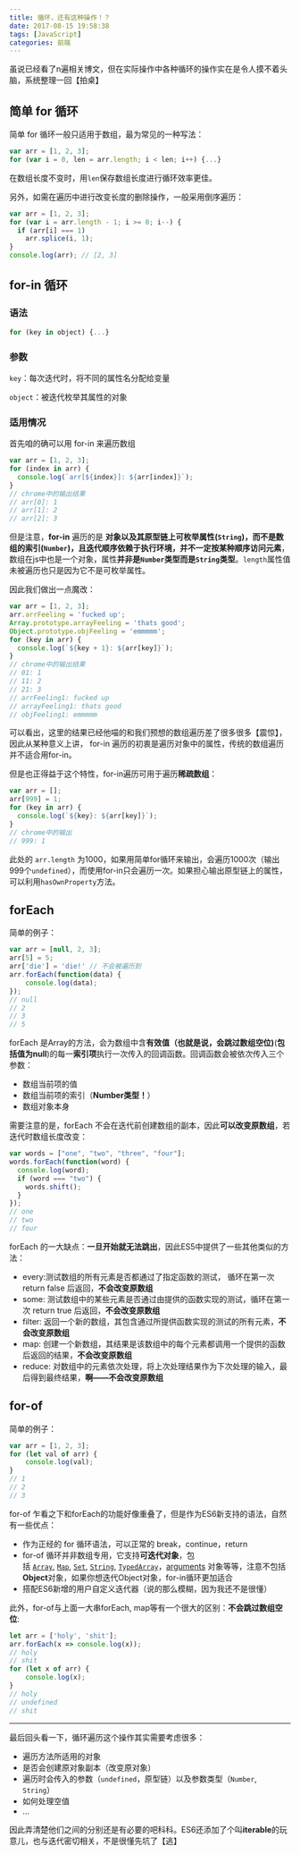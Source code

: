 ```yaml
---
title: 循环，还有这种操作！？
date: 2017-08-15 19:58:38
tags: [JavaScript]
categories: 前端
---
```


虽说已经看了n遍相关博文，但在实际操作中各种循环的操作实在是令人摸不着头脑，系统整理一回【拍桌】

## 简单 for 循环

简单 for 循环一般只适用于数组，最为常见的一种写法：

```javascript
var arr = [1, 2, 3];
for (var i = 0, len = arr.length; i < len; i++) {...}
```

在数组长度不变时，用`len`保存数组长度进行循环效率更佳。

另外，如需在遍历中进行改变长度的删除操作，一般采用倒序遍历：

```javascript
var arr = [1, 2, 3];
for (var i = arr.length - 1; i >= 0; i--) {
  if (arr[i] === 1)
    arr.splice(i, 1);
}
console.log(arr); // [2, 3]
```

## for-in 循环

### 语法

```javascript
for (key in object) {...}
```

### 参数

`key`：每次迭代时，将不同的属性名分配给变量

`object`：被迭代枚举其属性的对象

### 适用情况

首先咱的确可以用 for-in 来遍历数组

```javascript
var arr = [1, 2, 3];
for (index in arr) {
  console.log(`arr[${index}]: ${arr[index]}`);
} 
// chrome中的输出结果
// arr[0]: 1
// arr[1]: 2
// arr[2]: 3
```

但是注意，**for-in** 遍历的是 **对象以及其原型链上可枚举属性(`String`)，而不是数组的索引(`Number`)，且迭代顺序依赖于执行环境，并不一定按某种顺序访问元素**，数组在js中也是一个对象，属性**并非是`Number`类型而是`String`类型**。`length`属性值未被遍历也只是因为它不是可枚举属性。

因此我们做出一点魔改：

```javascript
var arr = [1, 2, 3];
arr.arrFeeling = 'fucked up';
Array.prototype.arrayFeeling = 'thats good';
Object.prototype.objFeeling = 'emmmmm';
for (key in arr) {
  console.log(`${key + 1}: ${arr[key]}`);
} 
// chrome中的输出结果
// 01: 1
// 11: 2
// 21: 3
// arrFeeling1: fucked up
// arrayFeeling1: thats good
// objFeeling1: emmmmm
```

可以看出，这里的结果已经他喵的和我们预想的数组遍历差了很多很多【震惊】，因此从某种意义上讲， for-in 遍历的初衷是遍历对象中的属性，传统的数组遍历并不适合用for-in。

但是也正得益于这个特性，for-in遍历可用于遍历**稀疏数组**：

```javascript
var arr = [];
arr[999] = 1;
for (key in arr) {
  console.log(`${key}: ${arr[key]}`);
} 
// chrome中的输出
// 999: 1
```

此处的 `arr.length` 为1000，如果用简单for循环来输出，会遍历1000次（输出999个`undefined`），而使用for-in只会遍历一次。如果担心输出原型链上的属性，可以利用`hasOwnProperty`方法。

## forEach

简单的例子：

```javascript
var arr = [null, 2, 3];
arr[5] = 5;
arr['die'] = 'die!' // 不会被遍历到
arr.forEach(function(data) {
    console.log(data);
});
// null
// 2
// 3
// 5
```

forEach 是Array的方法，会为数组中含**有效值（也就是说，会跳过数组空位)**(**包括值为null**)的每一**索引项**执行一次传入的回调函数。回调函数会被依次传入三个参数：

- 数组当前项的值
- 数组当前项的索引（**Number类型！**）
- 数组对象本身

需要注意的是，forEach 不会在迭代前创建数组的副本，因此**可以改变原数组**，若迭代时数组长度改变：

```javascript
var words = ["one", "two", "three", "four"];
words.forEach(function(word) {
  console.log(word);
  if (word === "two") {
    words.shift();
  }
});
// one
// two
// four
```

forEach 的一大缺点：**一旦开始就无法跳出**，因此ES5中提供了一些其他类似的方法：

- every:测试数组的所有元素是否都通过了指定函数的测试， 循环在第一次 return false 后返回，**不会改变原数组**
- some: 测试数组中的某些元素是否通过由提供的函数实现的测试，循环在第一次 return true 后返回，**不会改变原数组**
- filter: 返回一个新的数组，其包含通过所提供函数实现的测试的所有元素，**不会改变原数组**
- map: 创建一个新数组，其结果是该数组中的每个元素都调用一个提供的函数后返回的结果，**不会改变原数组**
- reduce: 对数组中的元素依次处理，将上次处理结果作为下次处理的输入，最后得到最终结果，**啊——不会改变原数组**

## for-of

简单的例子：

```javascript
var arr = [1, 2, 3];
for (let val of arr) {
	console.log(val);
}
// 1
// 2
// 3
```

for-of 乍看之下和forEach的功能好像重叠了，但是作为ES6新支持的语法，自然有一些优点：

- 作为正经的 for 循环语法，可以正常的 break，continue，return
- for-of 循环并非数组专用，它支持**可迭代对象**，包括 [`Array`](https://developer.mozilla.org/zh-CN/docs/Web/JavaScript/Reference/Array), [`Map`](https://developer.mozilla.org/zh-CN/docs/Web/JavaScript/Reference/Map), [`Set`](https://developer.mozilla.org/zh-CN/docs/Web/JavaScript/Reference/Global_Objects/Set), [`String`](https://developer.mozilla.org/zh-CN/docs/Web/JavaScript/Reference/String), [`TypedArray`](https://developer.mozilla.org/zh-CN/docs/Web/JavaScript/Reference/Global_Objects/TypedArray)，[arguments](https://developer.mozilla.org/en-US/docs/Web/JavaScript/Reference/Functions_and_function_scope/arguments) 对象等等，注意不包括**Object**对象，如果你想迭代Object对象，for-in循环更加适合
- 搭配ES6新增的用户自定义迭代器（说的那么模糊，因为我还不是很懂）

此外，for-of与上面一大串forEach, map等有一个很大的区别：**不会跳过数组空位**:

```javascript
let arr = ['holy', 'shit'];
arr.forEach(x => console.log(x));
// holy
// shit
for (let x of arr) {
	console.log(x);
}
// holy
// undefined
// shit
```



------

最后回头看一下，循环遍历这个操作其实需要考虑很多：

- 遍历方法所适用的对象
- 是否会创建原对象副本（改变原对象）
- 遍历时会传入的参数（`undefined`，原型链）以及参数类型（`Number`, `String`）
- 如何处理空值
- ...

因此弄清楚他们之间的分别还是有必要的吧科科。ES6还添加了个叫**iterable**的玩意儿，也与迭代密切相关，不是很懂先坑了【逃】
